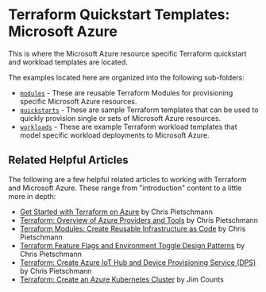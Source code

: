 # Terraform Quickstart Templates: Microsoft Azure

This is where the Microsoft Azure resource specific Terraform quickstart and workload templates are located.

The examples located here are organized into the following sub-folders:

- [`modules`](modules) - These are reusable Terraform Modules for provisioning specific Microsoft Azure resources.
- [`quickstarts`](quickstarts) - These are sample Terraform templates that can be used to quickly provision single or sets of Microsoft Azure resources.
- [`workloads`](workloads) - These are example Terraform workload templates that model specific workload deployments to Microsoft Azure.

## Related Helpful Articles

The following are a few helpful related articles to working with Terraform and Microsoft Azure. These range from "introduction" content to a little more in depth:

- [Get Started with Terraform on Azure](https://build5nines.com/get-started-with-terraform-on-microsoft-azure/) by Chris Pietschmann
- [Terraform: Overview of Azure Providers and Tools](https://build5nines.com/terraform-overview-of-azure-providers-and-tools/) by Chris Pietschmann
- [Terraform Modules: Create Reusable Infrastructure as Code](https://build5nines.com/terraform-modules-create-reusable-infrastructure-as-code/) by Chris Pietschmann
- [Terraform Feature Flags and Environment Toggle Design Patterns](https://build5nines.com/terraform-feature-flags-environment-toggle-design-patterns/) by Chris Pietschmann
- [Terraform: Create Azure IoT Hub and Device Provisioning Service (DPS)](https://build5nines.com/terraform-create-azure-iot-hub-and-dps/) by Chris Pietschmann
- [Terraform: Create an Azure Kubernetes Cluster](https://build5nines.com/terraform-create-an-aks-cluster/) by Jim Counts
